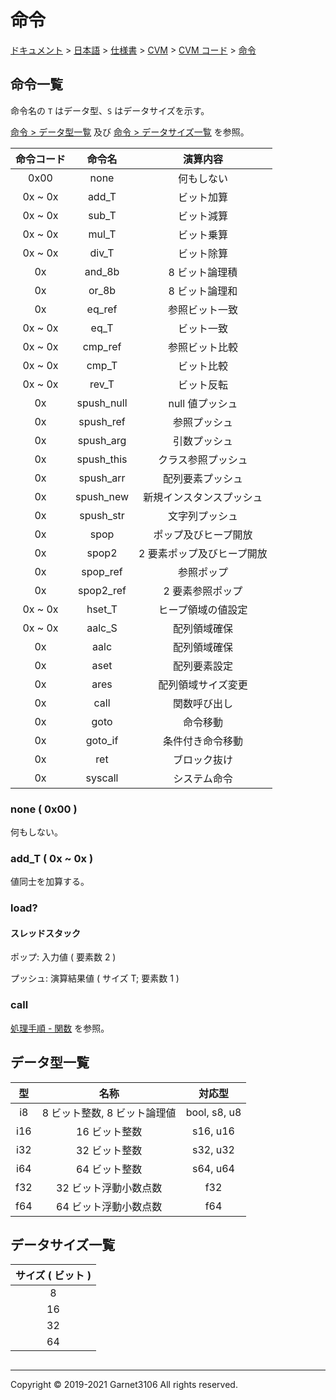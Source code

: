 # 命令

[ドキュメント](../../../../../index.md) > [日本語](../../../../index.md) > [仕様書](../../../index.md) > [CVM](../../index.md) > [CVM コード](../index.md) > [命令](./index.md)

## 命令一覧

命令名の `T` はデータ型、`S` はデータサイズを示す。

[命令 > データ型一覧](./index.md#データ型一覧) 及び [命令 > データサイズ一覧](./index.md#データサイズ一覧) を参照。

|命令コード|命令名|演算内容|
|:-:|:-:|:-:|
|0x00|none|何もしない|
|0x ~ 0x|add_T|ビット加算|
|0x ~ 0x|sub_T|ビット減算|
|0x ~ 0x|mul_T|ビット乗算|
|0x ~ 0x|div_T|ビット除算|
|0x|and_8b|8 ビット論理積|
|0x|or_8b|8 ビット論理和|
|0x|eq_ref|参照ビット一致|
|0x ~ 0x|eq_T|ビット一致|
|0x ~ 0x|cmp_ref|参照ビット比較|
|0x ~ 0x|cmp_T|ビット比較|
|0x ~ 0x|rev_T|ビット反転|
|0x|spush_null|null 値プッシュ|
|0x|spush_ref|参照プッシュ|
|0x|spush_arg|引数プッシュ|
|0x|spush_this|クラス参照プッシュ|
|0x|spush_arr|配列要素プッシュ|
|0x|spush_new|新規インスタンスプッシュ|
|0x|spush_str|文字列プッシュ|
|0x|spop|ポップ及びヒープ開放|
|0x|spop2|2 要素ポップ及びヒープ開放|
|0x|spop_ref|参照ポップ|
|0x|spop2_ref|2 要素参照ポップ|
|0x ~ 0x|hset_T|ヒープ領域の値設定|
|0x ~ 0x|aalc_S|配列領域確保|
|0x|aalc|配列領域確保|
|0x|aset|配列要素設定|
|0x|ares|配列領域サイズ変更|
|0x|call|関数呼び出し|
|0x|goto|命令移動|
|0x|goto_if|条件付き命令移動|
|0x|ret|ブロック抜け|
|0x|syscall|システム命令|

### none ( 0x00 )

何もしない。

### add_T ( 0x ~ 0x )

値同士を加算する。

### load?

#### スレッドスタック

ポップ: 入力値 ( 要素数 2 )

プッシュ: 演算結果値 ( サイズ T; 要素数 1 )

### call

[処理手順 - 関数](../../procs/function/index.md) を参照。

## データ型一覧

|型|名称|対応型|
|:-:|:-:|:-:|
|i8|8 ビット整数, 8 ビット論理値|bool, s8, u8|
|i16|16 ビット整数|s16, u16|
|i32|32 ビット整数|s32, u32|
|i64|64 ビット整数|s64, u64|
|f32|32 ビット浮動小数点数|f32|
|f64|64 ビット浮動小数点数|f64|

## データサイズ一覧

|サイズ ( ビット )|
|:-:|
|8|
|16|
|32|
|64|

## 

---

Copyright © 2019-2021 Garnet3106 All rights reserved.
